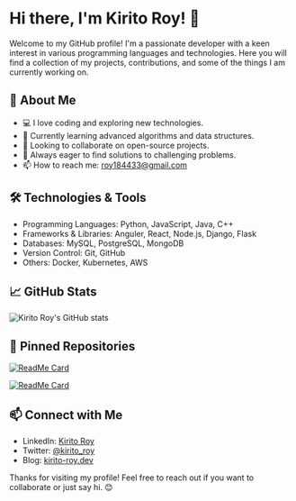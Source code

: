 # Hi there, I'm Kirito Roy! 👋

Welcome to my GitHub profile! I'm a passionate developer with a keen interest in various programming languages and technologies. Here you will find a collection of my projects, contributions, and some of the things I am currently working on.

## 🚀 About Me

- 💻 I love coding and exploring new technologies.
- 🌱 Currently learning advanced algorithms and data structures.
- 👯 Looking to collaborate on open-source projects.
- 🤔 Always eager to find solutions to challenging problems.
- 📫 How to reach me: [roy184433@gmail.com](mailto:roy184433@gmail.com)

## 🛠️ Technologies & Tools

- Programming Languages: Python, JavaScript, Java, C++
- Frameworks & Libraries: Anguler, React, Node.js, Django, Flask
- Databases: MySQL, PostgreSQL, MongoDB
- Version Control: Git, GitHub
- Others: Docker, Kubernetes, AWS

## 📈 GitHub Stats

![Kirito Roy's GitHub stats](https://github-readme-stats.vercel.app/api?username=kirito-roy&show_icons=true&theme=radical)

## 📌 Pinned Repositories

[![ReadMe Card](https://github-readme-stats.vercel.app/api/pin/?username=kirito-roy&repo=awesome-project&theme=radical)](https://github.com/kirito-roy/awesome-project)

[![ReadMe Card](https://github-readme-stats.vercel.app/api/pin/?username=kirito-roy&repo=another-cool-project&theme=radical)](https://github.com/kirito-roy/another-cool-project)

## 📫 Connect with Me

- LinkedIn: [Kirito Roy](https://www.linkedin.com/in/kirito-roy/)
- Twitter: [@kirito_roy](https://twitter.com/kirito_roy)
- Blog: [kirito-roy.dev](https://kirito-roy.dev)

Thanks for visiting my profile! Feel free to reach out if you want to collaborate or just say hi. 😊
